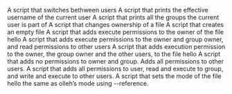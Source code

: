 A script that switches bethween users 
A script that prints the effective username of the current user
A script that prints all the groups the current user is part of 
A script that changes ownership of a file
A script that creates an empty file 
A script that adds execute permissions to the owner of the file hello
A script that adds execute permissions to the owner and group owner, and read permissions to other users
A script that adds execution permission to the owner, the group owner and the other users, to the file hello
A script that adds no permissions to owner and group. Adds all permissions to other users.
A script that adds all permissions to user, read and execute to group, and write and execute to other users.
A script that sets the mode of the file hello the same as olleh’s mode using --reference. 
